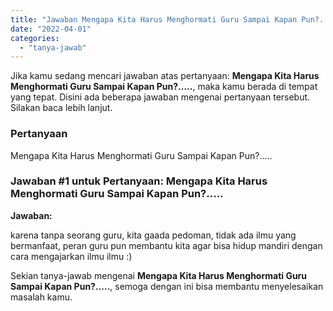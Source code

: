 ```yaml
---
title: "Jawaban Mengapa Kita Harus Menghormati Guru Sampai Kapan Pun?....."
date: "2022-04-01"
categories: 
  - "tanya-jawab"
---
```


Jika kamu sedang mencari jawaban atas pertanyaan: **Mengapa Kita Harus Menghormati Guru Sampai Kapan Pun?.....**, maka kamu berada di tempat yang tepat. Disini ada beberapa jawaban mengenai pertanyaan tersebut. Silakan baca lebih lanjut.

### Pertanyaan

Mengapa Kita Harus Menghormati Guru Sampai Kapan Pun?.....

### Jawaban #1 untuk Pertanyaan: Mengapa Kita Harus Menghormati Guru Sampai Kapan Pun?.....

**Jawaban:**

karena tanpa seorang guru, kita gaada pedoman, tidak ada ilmu yang bermanfaat, peran guru pun membantu kita agar bisa hidup mandiri dengan cara mengajarkan ilmu ilmu :)

Sekian tanya-jawab mengenai **Mengapa Kita Harus Menghormati Guru Sampai Kapan Pun?.....**, semoga dengan ini bisa membantu menyelesaikan masalah kamu.
